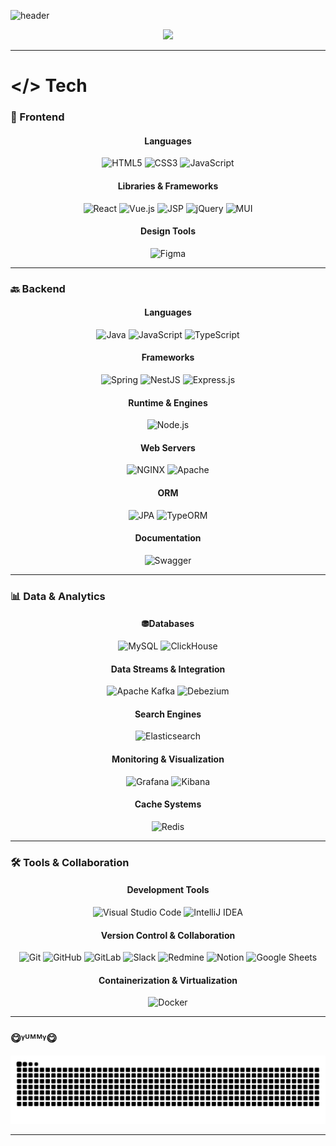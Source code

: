 ![header](https://capsule-render.vercel.app/api?type=soft&color=black&customColorList=0,0,0,0,0,0&fontColor=ffffff&height=300&section=header&text=Kwinuk&fontSize=100)

<div align="center">
  <a href="https://git.io/typing-svg">
    <img src="https://readme-typing-svg.demolab.com?font=Fira+Code&pause=1000&width=435&lines=hello!+I+enjoy+coding+while+caffeine&color=000000" />
  </a>
</div>

---

# </> Tech
### 🦄 Frontend
<div align="center">
  <h4>Languages</h4>
  <img src="https://img.shields.io/badge/HTML5-E34F26?style=flat-square&logo=html5&logoColor=white" alt="HTML5" />
  <img src="https://img.shields.io/badge/CSS3-1572B6?style=flat-square&logo=css3&logoColor=white" alt="CSS3" />
  <img src="https://img.shields.io/badge/JavaScript-F7DF1E?style=flat-square&logo=javascript&logoColor=black" alt="JavaScript" />
  <h4>Libraries & Frameworks</h4>
  <img src="https://img.shields.io/badge/React-61DAFB?style=flat-square&logo=react&logoColor=black" alt="React" />
  <img src="https://img.shields.io/badge/Vue.js-4FC08D?style=flat-square&logo=vue.js&logoColor=white" alt="Vue.js" />
  <img src="https://img.shields.io/badge/JSP-FF0000?style=flat-square&logo=java&logoColor=white" alt="JSP" />
  <img src="https://img.shields.io/badge/jQuery-0769AD?style=flat-square&logo=jquery&logoColor=white" alt="jQuery" />
  <img src="https://img.shields.io/badge/MUI-007FFF?style=flat-square&logo=mui&logoColor=white" alt="MUI" />
  <h4>Design Tools</h4>
  <img src="https://img.shields.io/badge/Figma-F24E1E?style=flat-square&logo=figma&logoColor=white" alt="Figma" />
</div>

---

### 🔙 Backend
<div align="center">
  <h4>Languages</h4>
    <img src="https://img.shields.io/badge/Java-007396?style=flat-square&logo=java&logoColor=white" alt="Java" />
    <img src="https://img.shields.io/badge/JavaScript-F7DF1E?style=flat-square&logo=javascript&logoColor=black" alt="JavaScript" />
    <img src="https://img.shields.io/badge/TypeScript-3178C6?style=flat-square&logo=typescript&logoColor=white" alt="TypeScript" />
  <h4>Frameworks</h4>
    <img src="https://img.shields.io/badge/Spring-6DB33F?style=flat-square&logo=spring&logoColor=white" alt="Spring" />
    <img src="https://img.shields.io/badge/NestJS-E0234E?style=flat-square&logo=nestjs&logoColor=white" alt="NestJS" />
    <img src="https://img.shields.io/badge/Express.js-000000?style=flat-square&logo=express&logoColor=white" alt="Express.js" />
  <h4>Runtime & Engines</h4>
  <img src="https://img.shields.io/badge/Node.js-339933?style=flat-square&logo=node.js&logoColor=white" alt="Node.js" />
  <h4>Web Servers</h4>
    <img src="https://img.shields.io/badge/NGINX-009639?style=flat-square&logo=nginx&logoColor=white" alt="NGINX" />
    <img src="https://img.shields.io/badge/Apache-D22128?style=flat-square&logo=apache&logoColor=white" alt="Apache" />
  <h4>ORM</h4>
   <img src="https://img.shields.io/badge/JPA-007396?style=flat-square&logo=hibernate&logoColor=white" alt="JPA" />
    <img src="https://img.shields.io/badge/TypeORM-007396?style=flat-square&logo=typeorm&logoColor=white" alt="TypeORM" />
  <h4>Documentation</h4>
    <img src="https://img.shields.io/badge/Swagger-85EA2D?style=flat-square&logo=swagger&logoColor=black" alt="Swagger" />
</div>

---

### 📊 Data & Analytics
<div align="center">
  <h4>⛃Databases</h4>
    <img src="https://img.shields.io/badge/MySQL-4479A1?style=flat-square&logo=mysql&logoColor=white" alt="MySQL" />
    <img src="https://img.shields.io/badge/ClickHouse-FCC624?style=flat-square&logo=clickhouse&logoColor=black" alt="ClickHouse" />
  <h4>Data Streams & Integration</h4>
    <img src="https://img.shields.io/badge/Apache%20Kafka-231F20?style=flat-square&logo=apache-kafka&logoColor=white" alt="Apache Kafka" />
    <img src="https://img.shields.io/badge/Debezium-8C1932?style=flat-square&logo=debezium&logoColor=white" alt="Debezium" />
    <h4>Search Engines</h4>
    <img src="https://img.shields.io/badge/Elasticsearch-005571?style=flat-square&logo=elasticsearch&logoColor=white" alt="Elasticsearch" />
  <h4>Monitoring & Visualization</h4>
    <img src="https://img.shields.io/badge/Grafana-F46800?style=flat-square&logo=grafana&logoColor=white" alt="Grafana" />
    <img src="https://img.shields.io/badge/Kibana-005571?style=flat-square&logo=kibana&logoColor=white" alt="Kibana" />
  <h4>Cache Systems</h4>
    <img src="https://img.shields.io/badge/Redis-DC382D?style=flat-square&logo=redis&logoColor=white" alt="Redis" />
</div>

---

### 🛠️ Tools & Collaboration
<div align="center">
  <h4>Development Tools</h4>
    <img src="https://img.shields.io/badge/Visual%20Studio%20Code-007ACC?style=flat-square&logo=visual-studio-code&logoColor=white" alt="Visual Studio Code" />
    <img src="https://img.shields.io/badge/IntelliJ%20IDEA-000000?style=flat-square&logo=intellij-idea&logoColor=white" alt="IntelliJ IDEA" />
  <h4>Version Control & Collaboration</h4>
    <img src="https://img.shields.io/badge/Git-F05032?style=flat-square&logo=git&logoColor=white" alt="Git" />
    <img src="https://img.shields.io/badge/GitHub-181717?style=flat-square&logo=github&logoColor=white" alt="GitHub" />
    <img src="https://img.shields.io/badge/GitLab-FC6D26?style=flat-square&logo=gitlab&logoColor=white" alt="GitLab" />
    <img src="https://img.shields.io/badge/Slack-4A154B?style=flat-square&logo=slack&logoColor=white" alt="Slack" />
    <img src="https://img.shields.io/badge/Redmine-B32024?style=flat-square&logo=redmine&logoColor=white" alt="Redmine" />
    <img src="https://img.shields.io/badge/Notion-000000?style=flat-square&logo=notion&logoColor=white" alt="Notion" />
    <img src="https://img.shields.io/badge/Google%20Sheets-34A853?style=flat-square&logo=google-sheets&logoColor=white" alt="Google Sheets" />
  <h4>Containerization & Virtualization</h4>
    <img src="https://img.shields.io/badge/Docker-2496ED?style=flat-square&logo=docker&logoColor=white" alt="Docker" />
</div>

---

### 😋ᵞᵁᴹᴹᵞ😋
<div align="center">
  <img src="https://github.com/Kwinuk/Kwinuk/blob/output/github-contribution-grid-snake.svg" />
</div>

---
